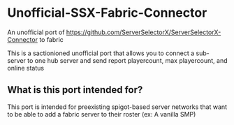 # Unofficial-SSX-Fabric-Connector
An unofficial port of https://github.com/ServerSelectorX/ServerSelectorX-Connector to fabric

This is a sactionioned unofficial port that allows you to connect a sub-server to one hub server and send report playercount, max playercount, and online status

## What is this port intended for?
This port is intended for preexisting spigot-based server networks that want to be able to add a fabric server to their roster (ex: A vanilla SMP)
